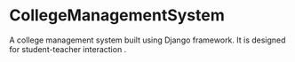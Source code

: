 # CollegeManagementSystem
A college management system built using Django framework. It is designed for student-teacher interaction .


